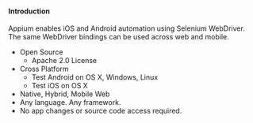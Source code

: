 #### Introduction

Appium enables iOS and Android automation using Selenium WebDriver.
The same WebDriver bindings can be used across web and mobile.

- Open Source
  - Apache 2.0 License
- Cross Platform
  - Test Android on OS X, Windows, Linux
  - Test iOS on OS X
- Native, Hybrid, Mobile Web
- Any language. Any framework.
- No app changes or source code access required.